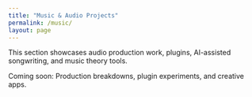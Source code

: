 ```yaml
---
title: "Music & Audio Projects"
permalink: /music/
layout: page
---
```


This section showcases audio production work, plugins, AI-assisted songwriting, and music theory tools.

Coming soon: Production breakdowns, plugin experiments, and creative apps. 